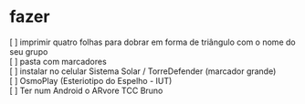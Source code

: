 # fazer

[ ] imprimir quatro folhas para dobrar em forma de triângulo com o nome do seu grupo  
[ ] pasta com marcadores  
[ ] instalar no celular Sistema Solar / TorreDefender (marcador grande)  
[ ] OsmoPlay (Esteriotipo do Espelho - IUT)  
[ ] Ter num Android o ARvore TCC Bruno
